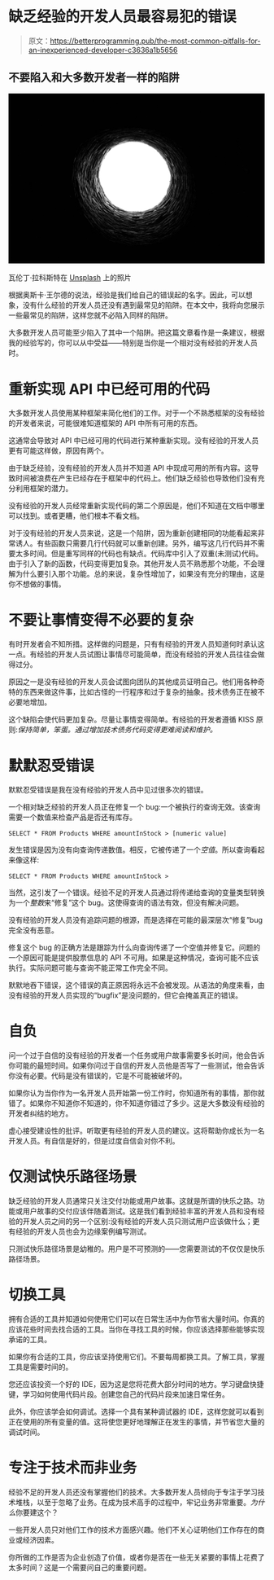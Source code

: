 # 缺乏经验的开发人员最容易犯的错误

> 原文：<https://betterprogramming.pub/the-most-common-pitfalls-for-an-inexperienced-developer-c3636a1b5656>

## 不要陷入和大多数开发者一样的陷阱

![](img/4829d7c32e4647001c728be3b4a8b318.png)

瓦伦丁·拉科斯特在 [Unsplash](https://unsplash.com?utm_source=medium&utm_medium=referral) 上的照片

根据奥斯卡·王尔德的说法，经验是我们给自己的错误起的名字。因此，可以想象，没有什么经验的开发人员还没有遇到最常见的陷阱。在本文中，我将向您展示一些最常见的陷阱，这样您就不必陷入同样的陷阱。

大多数开发人员可能至少陷入了其中一个陷阱。把这篇文章看作是一条建议，根据我的经验写的，你可以从中受益——特别是当你是一个相对没有经验的开发人员时。

# 重新实现 API 中已经可用的代码

大多数开发人员使用某种框架来简化他们的工作。对于一个不熟悉框架的没有经验的开发者来说，可能很难知道框架的 API 中所有可用的东西。

这通常会导致对 API 中已经可用的代码进行某种重新实现。没有经验的开发人员更有可能这样做，原因有两个。

由于缺乏经验，没有经验的开发人员并不知道 API 中现成可用的所有内容。这导致时间被浪费在产生已经存在于框架中的代码上。他们缺乏经验也导致他们没有充分利用框架的潜力。

没有经验的开发人员经常重新实现代码的第二个原因是，他们不知道在文档中哪里可以找到。或者更糟，他们根本不看文档。

对于没有经验的开发人员来说，这是一个陷阱，因为重新创建相同的功能看起来非常诱人。有些函数只需要几行代码就可以重新创建。另外，编写这几行代码并不需要太多时间。但是重写同样的代码也有缺点。代码库中引入了双重(未测试)代码。由于引入了新的函数，代码变得更加复杂。其他开发人员不熟悉那个功能，不会理解为什么要引入那个功能。总的来说，复杂性增加了，如果没有充分的理由，这是你不想做的事情。

# 不要让事情变得不必要的复杂

有时开发者会不知所措。这样做的问题是，只有有经验的开发人员知道何时承认这一点。有经验的开发人员试图让事情尽可能简单，而没有经验的开发人员往往会做得过分。

原因之一是没有经验的开发人员会试图向团队的其他成员证明自己。他们用各种奇特的东西来做这件事，比如古怪的一行程序和过于复杂的抽象。技术债务正在被不必要地增加。

这个缺陷会使代码更加复杂。尽量让事情变得简单。有经验的开发者遵循 KISS 原则:*保持简单，笨蛋。通过增加技术债务代码变得更难阅读和维护。*

# 默默忍受错误

默默忍受错误是我在没有经验的开发人员中见过很多次的错误。

一个相对缺乏经验的开发人员正在修复一个 bug:一个被执行的查询无效。该查询需要一个数值来检查产品是否还有库存。

```
SELECT * FROM Products WHERE amountInStock > [numeric value]
```

发生错误是因为没有向查询传递数值。相反，它被传递了一个*空值*。所以查询看起来像这样:

```
SELECT * FROM Products WHERE amountInStock >
```

当然，这引发了一个错误。经验不足的开发人员通过将传递给查询的变量类型转换为一个*整数*来“修复”这个 bug。这使得查询的语法有效，但没有解决问题。

没有经验的开发人员没有追踪问题的根源，而是选择在可能的最深层次“修复”bug 完全没有恶意。

修复这个 bug 的正确方法是跟踪为什么向查询传递了一个空值并修复它。问题的一个原因可能是提供股票信息的 API 不可用。如果是这种情况，查询可能不应该执行。实际问题可能与查询不能正常工作完全不同。

默默地吞下错误，这个错误的真正原因将永远不会被发现。从语法的角度来看，由没有经验的开发人员实现的“bugfix”是没问题的，但它会掩盖真正的错误。

# 自负

问一个过于自信的没有经验的开发者一个任务或用户故事需要多长时间，他会告诉你可能的最短时间。如果你问过于自信的开发人员他是否写了一些测试，他会告诉你没有必要。代码是没有错误的，它是不可能被破坏的。

如果你认为当你作为一名开发人员开始第一份工作时，你知道所有的事情，那你就错了。如果你不知道你不知道的，你不知道你错过了多少。这是大多数没有经验的开发者纠结的地方。

虚心接受建设性的批评。听取更有经验的开发人员的建议。这将帮助你成长为一名开发人员。有自信是好的，但是过度自信会对你不利。

# 仅测试快乐路径场景

缺乏经验的开发人员通常只关注交付功能或用户故事。这就是所谓的快乐之路。功能或用户故事的交付应该伴随着测试。这是我们看到经验丰富的开发人员和没有经验的开发人员之间的另一个区别:没有经验的开发人员只测试用户应该做什么；更有经验的开发人员也会为边缘案例编写测试。

只测试快乐路径场景是幼稚的。用户是不可预测的——您需要测试的不仅仅是快乐路径场景。

# 切换工具

拥有合适的工具并知道如何使用它们可以在日常生活中为你节省大量时间。你真的应该花些时间去找合适的工具。当你在寻找工具的时候，你应该选择那些能够实现承诺的工具。

如果你有合适的工具，你应该坚持使用它们。不要每周都换工具。了解工具，掌握工具是需要时间的。

您还应该投资一个好的 IDE，因为这是您将花费大部分时间的地方。学习键盘快捷键，学习如何使用代码片段。创建您自己的代码片段来加速日常任务。

此外，你应该学会如何调试。选择一个具有某种调试器的 IDE，这样您就可以看到正在使用的所有变量的值。这将使您更好地理解正在发生的事情，并节省您大量的调试时间。

# 专注于技术而非业务

经验不足的开发人员还没有掌握他们的技术。大多数开发人员倾向于专注于学习技术堆栈，以至于忽略了业务。在成为技术高手的过程中，牢记业务非常重要。*为什么*你要建这个？

一些开发人员只对他们工作的技术方面感兴趣。他们不关心证明他们工作存在的商业或经济因素。

你所做的工作是否为企业创造了价值，或者你是否在一些无关紧要的事情上花费了太多时间？这是一个需要问自己的重要问题。